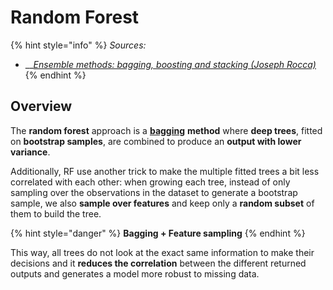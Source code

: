 # Random Forest

{% hint style="info" %}
_Sources:_

* \_\_[_Ensemble methods: bagging, boosting and stacking \(Joseph Rocca\)_](https://towardsdatascience.com/ensemble-methods-bagging-boosting-and-stacking-c9214a10a205)
{% endhint %}

## Overview

The **random forest** approach is a [**bagging**](../../../ml-techniques/ensemble-methods.md#bagging) **method** where **deep trees**, fitted on **bootstrap samples**, are combined to produce an **output with lower variance**.

Additionally, RF use another trick to make the multiple fitted trees a bit less correlated with each other: when growing each tree, instead of only sampling over the observations in the dataset to generate a bootstrap sample, we also **sample over features** and keep only a **random subset** of them to build the tree.

{% hint style="danger" %}
**Bagging + Feature sampling**
{% endhint %}

This way, all trees do not look at the exact same information to make their decisions and it **reduces the correlation** between the different returned outputs and generates a model more robust to missing data.

